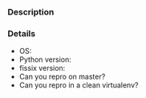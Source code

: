 ### Description



### Details

* OS:
* Python version:
* fissix version:
* Can you repro on master?
* Can you repro in a clean virtualenv?
